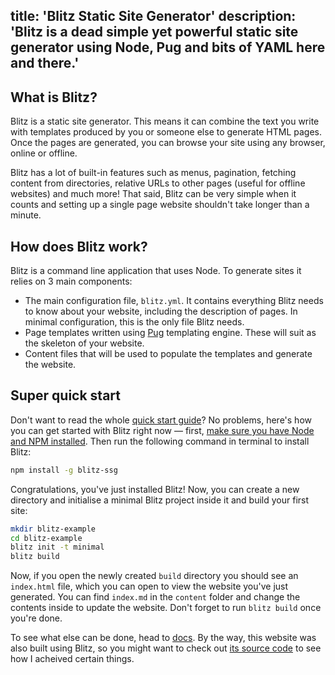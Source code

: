 title: 'Blitz Static Site Generator'
description: 'Blitz is a dead simple yet powerful static site generator using Node, Pug and bits of YAML here and there.'
---
## What is Blitz?

Blitz is a static site generator. This means it can combine the text you write with templates produced by you or
someone else to generate HTML pages. Once the pages are generated, you can browse your site using any browser, online or
offline.

Blitz has a lot of built-in features such as menus, pagination, fetching content from directories, relative URLs to
other pages (useful for offline websites) and much more! That said, Blitz can be very simple when it counts and setting
up a single page website shouldn't take longer than a minute.

## How does Blitz work?

Blitz is a command line application that uses Node. To generate sites it relies on 3 main components:

* The main configuration file, `blitz.yml`. It contains everything Blitz needs to know about your website, including
the description of pages. In minimal configuration, this is the only file Blitz needs.
* Page templates written using [Pug](https://www.npmjs.com/package/pug) templating engine. These will suit as the
skeleton of your website.
* Content files that will be used to populate the templates and generate the website.

## Super quick start

Don't want to read the whole [quick start guide](#)? No problems, here's how you can get started with Blitz right now —
first, [make sure you have Node and NPM installed](https://docs.npmjs.com/getting-started/installing-node). Then run the
following command in terminal to install Blitz:

```bash
npm install -g blitz-ssg
```

Congratulations, you've just installed Blitz! Now, you can create a new directory and initialise a minimal Blitz project
inside it and build your first site:

```bash
mkdir blitz-example
cd blitz-example
blitz init -t minimal
blitz build
```

Now, if you open the newly created `build` directory you should see an `index.html` file, which you can open to view
the website you've just generated. You can find `index.md` in the `content` folder and change the contents inside to
update the website. Don't forget to run `blitz build` once you're done.
 
 To see what else can be done, head to [docs](#). By the way, this website was also built using Blitz, so you might want
 to check out [its source code](https://github.com/TimboKZ/blitz-website) to see how I acheived certain things.